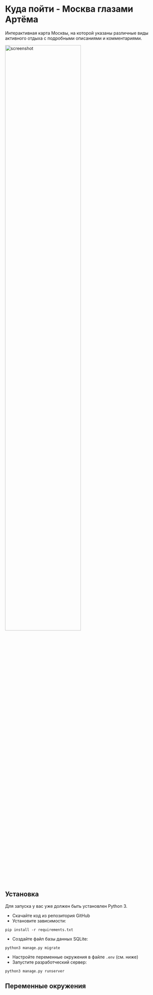 # Куда пойти - Москва глазами Артёма

Интерактивная карта Москвы, на которой указаны различные виды активного отдыха
с подробными описаниями и комментариями.

<img width="70%" alt="screenshot" src="screenshots/ezgif.com-gif-maker_4nWhtfQ.gif">

## Установка

Для запуска у вас уже должен быть установлен Python 3.

- Скачайте код из репозитория GitHub
- Установите зависимости:

`pip install -r requirements.txt`

- Создайте файл базы данных SQLite:

`python3 manage.py migrate`

- Настройте переменные окружения в файле `.env` (см. ниже)
- Запустите разработческий сервер:

`python3 manage.py runserver`

## Переменные окружения
